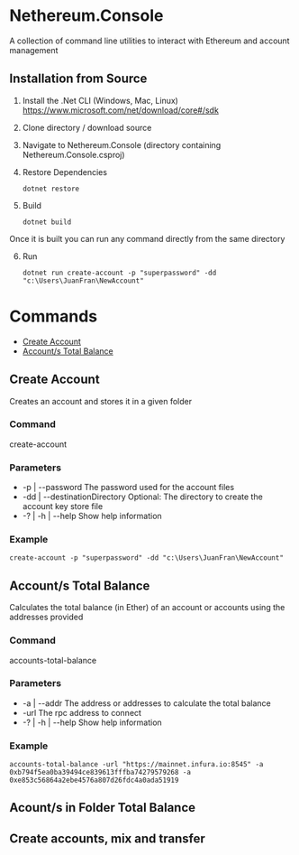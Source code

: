 # Nethereum.Console

A collection of command line utilities to interact with Ethereum and account management

## Installation from Source

1. Install the .Net CLI (Windows, Mac, Linux) https://www.microsoft.com/net/download/core#/sdk
2. Clone directory / download source
3. Navigate to Nethereum.Console (directory containing Nethereum.Console.csproj)
4. Restore Dependencies

    ```dotnet restore```

5. Build

    ```dotnet build```

Once it is built you can run any command directly from the same directory

6. Run

    ```dotnet run create-account -p "superpassword" -dd "c:\Users\JuanFran\NewAccount" ```

# Commands

* [Create Account](#create-account)
* [Account/s Total Balance](#account/s-total-balance)

## Create Account

Creates an account and stores it in a given folder

### Command
create-account

### Parameters

*  -p | --password            The password used for the account files
*  -dd | --destinationDirectory  Optional: The directory to create the account key store file
*  -? | -h | --help           Show help information

### Example
```
create-account -p "superpassword" -dd "c:\Users\JuanFran\NewAccount"
```
## Account/s Total Balance
Calculates the total balance (in Ether) of an account or accounts using the addresses provided
### Command
accounts-total-balance

### Parameters

*  -a | --addr       The address or addresses to calculate the total balance
* -url              The rpc address to connect
* -? | -h | --help  Show help information

### Example
```
accounts-total-balance -url "https://mainnet.infura.io:8545" -a 0xb794f5ea0ba39494ce839613fffba74279579268 -a 0xe853c56864a2ebe4576a807d26fdc4a0ada51919
```

## Acount/s in Folder Total Balance


## Create accounts, mix and transfer